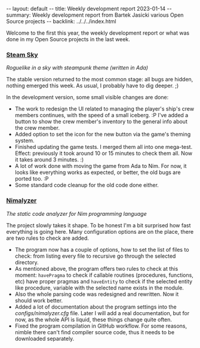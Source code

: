 -- layout: default
-- title: Weekly development report 2023-01-14
-- summary: Weekly development report from Bartek Jasicki various Open Source projects
-- backlink: ../../../index.html

Welcome to the first this year, the weekly development report or what was done in my
Open Source projects in the last week.

### [Steam Sky](https://www.laeran.pl/repositories/steamsky)

*Roguelike in a sky with steampunk theme (written in Ada)*

The stable version returned to the most common stage: all bugs are hidden,
nothing emerged this week. As usual, I probably have to dig deeper. ;)

In the development version, some small visible changes are done:

* The work to redesign the UI related to managing the player's ship's crew
  members continues, with the speed of a small iceberg. :P I've added a button
  to show the crew member's inventory to the general info about the crew
  member.
* Added option to set the icon for the new button via the game's theming
  system.
* Finished updating the game tests. I merged them all into one mega-test.
  Effect: previously it took around 10 or 15 minutes to check them all. Now
   it takes around 3 minutes. :)
* A lot of work done with moving the game from Ada to Nim. For now, it looks
  like everything works as expected, or better, the old bugs are ported too.
  :P
* Some standard code cleanup for the old code done either.

### [Nimalyzer](https://www.laeran.pl/repositories/nimalyzer)

*The static code analyzer for Nim programming language*

The project slowly takes it shape. To be honest I'm a bit surprised how fast
everything is going here. Many configuration options are on the place, there
are two rules to check are added.

* The program now has a couple of options, how to set the list of files to
  check: from listing every file to recursive go through the selected
  directory.
* As mentioned above, the program offers two rules to check at this moment:
  `havePragma` to check if callable routines (procedures, functions, etc) have
  proper pragmas and `haveEntity` to check if the selected entity like
  procedure, variable with the selected name exists in the module.
* Also the whole parsing code was redesigned and rewritten. Now it should work
  better.
* Added a lot of documentation about the program settings into the
  *configs/nimalyzer.cfg* file. Later I will add a real documentation, but for
  now, as the whole API is liquid, these things change quite often.
* Fixed the program compilation in GitHub workflow. For some reasons, nimble
  there can't find compiler source code, thus it needs to be downloaded
  separately.
